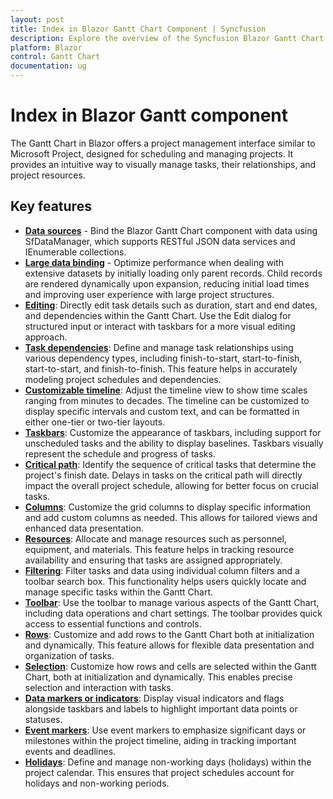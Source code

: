 ```yaml
---
layout: post
title: Index in Blazor Gantt Chart Component | Syncfusion
description: Explore the overview of the Syncfusion Blazor Gantt Chart component, covering key concepts, functionalities, and usage guidelines.
platform: Blazor
control: Gantt Chart
documentation: ug
---
```


# Index in Blazor Gantt component

The Gantt Chart in Blazor offers a project management interface similar to Microsoft Project, designed for scheduling and managing projects. It provides an intuitive way to visually manage tasks, their relationships, and project resources.

## Key features

* [**Data sources**](./data-binding/) - Bind the Blazor Gantt Chart component with data using SfDataManager, which supports RESTful JSON data services and IEnumerable collections.
* [**Large data binding**](./data-binding/) - Optimize performance when dealing with extensive datasets by initially loading only parent records. Child records are rendered dynamically upon expansion, reducing initial load times and improving user experience with large project structures.
* [**Editing**](./managing-tasks/): Directly edit task details such as duration, start and end dates, and dependencies within the Gantt Chart. Use the Edit dialog for structured input or interact with taskbars for a more visual editing approach.
* [**Task dependencies**](./task-dependencies/): Define and manage task relationships using various dependency types, including finish-to-start, start-to-finish, start-to-start, and finish-to-finish. This feature helps in accurately modeling project schedules and dependencies.
* [**Customizable timeline**](./time-line/): Adjust the timeline view to show time scales ranging from minutes to decades. The timeline can be customized to display specific intervals and custom text, and can be formatted in either one-tier or two-tier layouts.
* [**Taskbars**](./scheduling-tasks/): Customize the appearance of taskbars, including support for unscheduled tasks and the ability to display baselines. Taskbars visually represent the schedule and progress of tasks.
* [**Critical path**](./criticalpath/):  Identify the sequence of critical tasks that determine the project's finish date. Delays in tasks on the critical path will directly impact the overall project schedule, allowing for better focus on crucial tasks.
* [**Columns**](./columns/): Customize the grid columns to display specific information and add custom columns as needed. This allows for tailored views and enhanced data presentation.
* [**Resources**](./resources/): Allocate and manage resources such as personnel, equipment, and materials. This feature helps in tracking resource availability and ensuring that tasks are assigned appropriately.
* [**Filtering**](./filtering/): Filter tasks and data using individual column filters and a toolbar search box. This functionality helps users quickly locate and manage specific tasks within the Gantt Chart.
* [**Toolbar**](./tool-bar/): Use the toolbar to manage various aspects of the Gantt Chart, including data operations and chart settings. The toolbar provides quick access to essential functions and controls.
* [**Rows**](./rows/): Customize and add rows to the Gantt Chart both at initialization and dynamically. This feature allows for flexible data presentation and organization of tasks.
* [**Selection**](./selection/): Customize how rows and cells are selected within the Gantt Chart, both at initialization and dynamically. This enables precise selection and interaction with tasks.
* [**Data markers or indicators**](./data-markers/): Display visual indicators and flags alongside taskbars and labels to highlight important data points or statuses.
* [**Event markers**](./event-markers/): Use event markers to emphasize significant days or milestones within the project timeline, aiding in tracking important events and deadlines.
* [**Holidays**](./holidays/): Define and manage non-working days (holidays) within the project calendar. This ensures that project schedules account for holidays and non-working periods.
